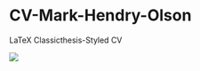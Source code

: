 # CV-Mark-Hendry-Olson
LaTeX Classicthesis-Styled CV

<p><img src="https://dl.dropboxusercontent.com/s/ttt2o78dp6g40n3/20150218-234227-MarkHendryOlsonCVScreenShot.png?dl=0"/></p>
